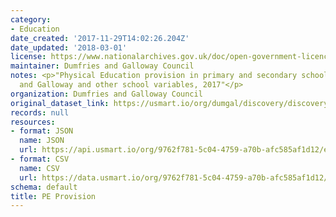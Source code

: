 ```yaml
---
category:
- Education
date_created: '2017-11-29T14:02:26.204Z'
date_updated: '2018-03-01'
license: https://www.nationalarchives.gov.uk/doc/open-government-licence/version/3/
maintainer: Dumfries and Galloway Council
notes: <p>"Physical Education provision in primary and secondary schools in Dumfries
  and Galloway and other school variables, 2017"</p>
organization: Dumfries and Galloway Council
original_dataset_link: https://usmart.io/org/dumgal/discovery/discovery-view-detail/7664f600-29a7-4c95-9a2a-8b1a433ad54b
records: null
resources:
- format: JSON
  name: JSON
  url: https://api.usmart.io/org/9762f781-5c04-4759-a70b-afc585af1d12/e2ccd990-359d-4ebd-b1d4-2c67e4830a3e/1/urql
- format: CSV
  name: CSV
  url: https://data.usmart.io/org/9762f781-5c04-4759-a70b-afc585af1d12/resource?resourceGUID=2d7dc236-7e75-4c27-a60f-2000d039dda2
schema: default
title: PE Provision
---
```

